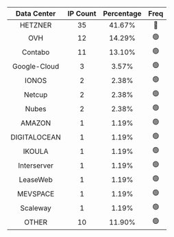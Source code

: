 | Data Center | IP Count | Percentage | Freq |
|:------------:|:--------:|:-----------:|:-----:|
| HETZNER | 35 | 41.67% | 🔴 |
| OVH | 12 | 14.29% | 🟢 |
| Contabo | 11 | 13.10% | 🟢 |
| Google-Cloud | 3 | 3.57% | 🟢 |
| IONOS | 2 | 2.38% | 🟢 |
| Netcup | 2 | 2.38% | 🟢 |
| Nubes | 2 | 2.38% | 🟢 |
| AMAZON | 1 | 1.19% | 🟢 |
| DIGITALOCEAN | 1 | 1.19% | 🟢 |
| IKOULA | 1 | 1.19% | 🟢 |
| Interserver | 1 | 1.19% | 🟢 |
| LeaseWeb | 1 | 1.19% | 🟢 |
| MEVSPACE | 1 | 1.19% | 🟢 |
| Scaleway | 1 | 1.19% | 🟢 |
| OTHER | 10 | 11.90% | 🟢 |